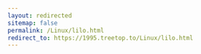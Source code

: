 ```yaml
---
layout: redirected
sitemap: false
permalink: /Linux/lilo.html
redirect_to: https://1995.treetop.to/Linux/lilo.html
---
```

